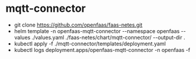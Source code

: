 # mqtt-connector
* git clone https://github.com/openfaas/faas-netes.git
* helm template -n openfaas-mqtt-connector --namespace openfaas --values ./values.yaml ./faas-netes/chart/mqtt-connector/ --output-dir .
* kubectl apply -f ./mqtt-connector/templates/deployment.yaml
* kubectl logs deployment.apps/openfaas-mqtt-connector -n openfaas -f